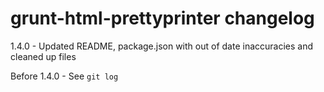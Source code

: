# grunt-html-prettyprinter changelog
1.4.0 - Updated README, package.json with out of date inaccuracies and cleaned up files

Before 1.4.0 - See `git log`
